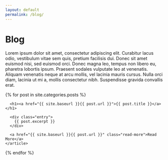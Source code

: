 ```yaml
---
layout: default
permalink: /blog/
---
```

<div class="main-section">
  <div class="section-title"><h1>Blog</h1></div>
  <div class="section-content">
    <p>Lorem ipsum dolor sit amet, consectetur adipiscing elit. Curabitur lacus odio, vestibulum vitae sem quis, pretium facilisis dui. Donec sit amet euismod nisi, sed euismod orci. Donec magna leo, tempus non libero eu, pharetra lobortis ipsum. Praesent sodales vulputate leo at venenatis. Aliquam venenatis neque at arcu mollis, vel lacinia mauris cursus. Nulla orci diam, lacinia ut mi a, mollis consectetur nibh. Suspendisse gravida convallis erat.</p>
  </div>
</div>
<div class="posts main-section dark-background">
  {% for post in site.categories.posts %}
    <article class="post">

      <h1><a href="{{ site.baseurl }}{{ post.url }}">{{ post.title }}</a></h1>

      <div class="entry">
        {{ post.excerpt }}
      </div>

      <a href="{{ site.baseurl }}{{ post.url }}" class="read-more">Read More</a>
    </article>
  {% endfor %}
</div>
